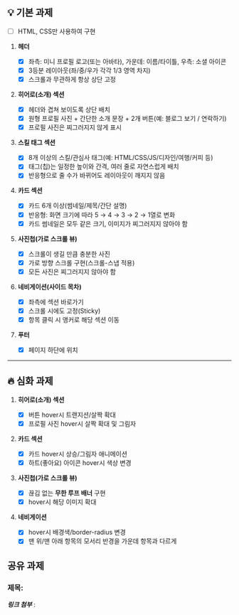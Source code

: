 ## 💡 기본 과제

- [ ] HTML, CSS만 사용하여 구현

1. **헤더**

   - [x] 좌측: 미니 프로필 로고(또는 아바타), 가운데: 이름/타이틀, 우측: 소셜 아이콘
   - [x] 3등분 레이아웃(좌/중/우가 각각 1/3 영역 차지)
   - [x] 스크롤과 무관하게 항상 상단 고정

2. **히어로(소개) 섹션**

   - [x] 헤더와 겹쳐 보이도록 상단 배치
   - [x] 원형 프로필 사진 + 간단한 소개 문장 + 2개 버튼(예: 블로그 보기 / 연락하기)
   - [x] 프로필 사진은 찌그러지지 않게 표시

3. **스킬 태그 섹션**

   - [x] 8개 이상의 스킬/관심사 태그(예: HTML/CSS/JS/디자인/여행/커피 등)
   - [x] 태그(칩)는 일정한 높이와 간격, 여러 줄로 자연스럽게 배치
   - [x] 반응형으로 줄 수가 바뀌어도 레이아웃이 깨지지 않음

4. **카드 섹션**

   - [x] 카드 6개 이상(썸네일/제목/간단 설명)
   - [x] 반응형: 화면 크기에 따라 5 → 4 → 3 → 2 → 1열로 변화
   - [x] 카드 썸네일은 모두 같은 크기, 이미지가 찌그러지지 않아야 함

5. **사진첩(가로 스크롤 뷰)**

   - [x] 스크롤이 생길 만큼 충분한 사진
   - [x] 가로 방향 스크롤 구현(스크롤-스냅 적용)
   - [x] 모든 사진은 찌그러지지 않아야 함

6. **네비게이션(사이드 목차)**

   - [x] 좌측에 섹션 바로가기
   - [x] 스크롤 시에도 고정(Sticky)
   - [x] 항목 클릭 시 앵커로 해당 섹션 이동

7. **푸터**
   - [x] 페이지 하단에 위치

---

## 🔥 심화 과제

1. **히어로(소개) 섹션**

   - [x] 버튼 hover시 트랜지션/살짝 확대
   - [x] 프로필 사진 hover시 살짝 확대 및 그림자

2. **카드 섹션**

   - [x] 카드 hover시 상승/그림자 애니메이션
   - [x] 하트(좋아요) 아이콘 hover시 색상 변경

3. **사진첩(가로 스크롤 뷰)**

   - [x] 끊김 없는 **무한 루프 배너** 구현
   - [x] hover시 해당 이미지 확대

4. **네비게이션**
   - [x] hover시 배경색/border-radius 변경
   - [x] 맨 위/맨 아래 항목의 모서리 반경을 가운데 항목과 다르게

## 공유 과제

### 제목:

**_링크 첨부_** :
